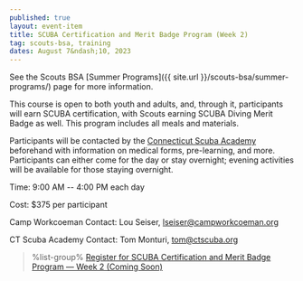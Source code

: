 ```yaml
---
published: true
layout: event-item
title: SCUBA Certification and Merit Badge Program (Week 2)
tag: scouts-bsa, training
dates: August 7&ndash;10, 2023
---
```


See the Scouts BSA [Summer Programs]({{ site.url }}/scouts-bsa/summer-programs/) page for more information.

This course is open to both youth and adults, and, through it, participants will earn SCUBA certification, with Scouts earning SCUBA Diving Merit Badge as well. This program includes all meals and materials.

Participants will be contacted by the [Connecticut Scuba Academy](https://ctscuba.org/) beforehand with information on medical forms, pre-learning, and more. Participants can either come for the day or stay overnight; evening activities will be available for those staying overnight.

Time: 9:00 AM -- 4:00 PM each day

Cost: $375 per participant

Camp Workcoeman Contact: Lou Seiser, [lseiser@campworkcoeman.org](mailto:lseiser@campworkcoeman.org)

CT Scuba Academy Contact: Tom Monturi, [tom@ctscuba.org](mailto:tom@ctscuba.org)

> %list-group%
> <a href="https://scoutingevent.com/066-" class="list-group-item">Register for SCUBA Certification and Merit Badge Program &mdash; Week 2 (Coming Soon)</a>
